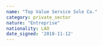 ```yaml
---
name: "Top Value Service Sole Co."
category: private_sector
nature: "Entreprise"
nationality: LAO
date_signed: '2018-11-12'
---
```

    